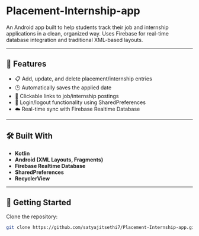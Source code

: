 # Placement-Internship-app

An Android app built to help students track their job and internship applications in a clean, organized way. Uses Firebase for real-time database integration and traditional XML-based layouts.

---

## 🚀 Features

- 📋 Add, update, and delete placement/internship entries  
- 🕒 Automatically saves the applied date  
- 🔗 Clickable links to job/internship postings  
- 🔐 Login/logout functionality using SharedPreferences  
- ☁️ Real-time sync with Firebase Realtime Database  

---

## 🛠️ Built With

- **Kotlin**  
- **Android (XML Layouts, Fragments)**  
- **Firebase Realtime Database**  
- **SharedPreferences**  
- **RecyclerView**

---

## 🔧 Getting Started

Clone the repository:
   ```bash
   git clone https://github.com/satyajitsethi7/Placement-Internship-app.git
